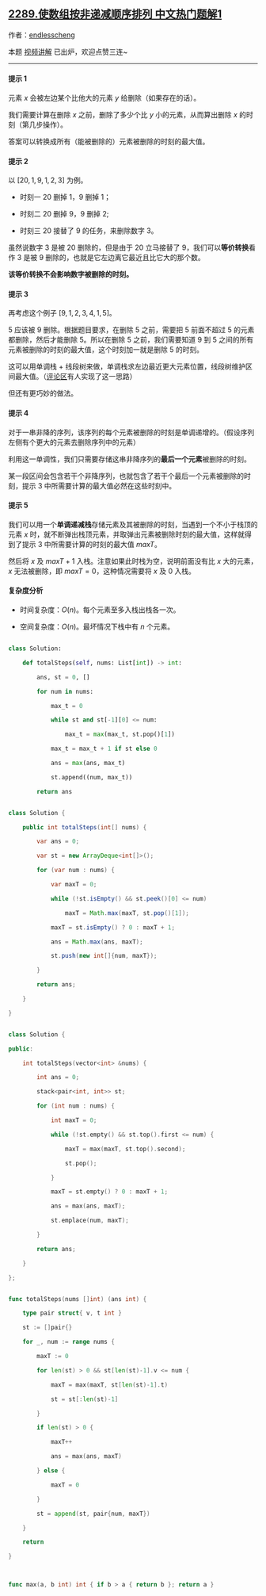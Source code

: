 ## [2289.使数组按非递减顺序排列 中文热门题解1](https://leetcode.cn/problems/steps-to-make-array-non-decreasing/solutions/100000/by-endlesscheng-s2yc)

作者：[endlesscheng](https://leetcode.cn/u/endlesscheng)

本题 [视频讲解](https://www.bilibili.com/video/BV1iF41157dG/) 已出炉，欢迎点赞三连~

---

#### 提示 1

元素 $x$ 会被左边某个比他大的元素 $y$ 给删除（如果存在的话）。

我们需要计算在删除 $x$ 之前，删除了多少个比 $y$ 小的元素，从而算出删除 $x$ 的时刻（第几步操作）。

答案可以转换成所有（能被删除的）元素被删除的时刻的最大值。

#### 提示 2

以 $[20,1,9,1,2,3]$ 为例。

- 时刻一 $20$ 删掉 $1$，$9$ 删掉 $1$；
- 时刻二 $20$ 删掉 $9$，$9$ 删掉 $2$;
- 时刻三 $20$ 接替了 $9$ 的任务，来删除数字 $3$。

虽然说数字 $3$ 是被 $20$ 删除的，但是由于 $20$ 立马接替了 $9$，我们可以**等价转换**看作 $3$ 是被 $9$ 删除的，也就是它左边离它最近且比它大的那个数。

**该等价转换不会影响数字被删除的时刻。**

#### 提示 3

再考虑这个例子 $[9,1,2,3,4,1,5]$。

$5$ 应该被 $9$ 删除。根据题目要求，在删除 $5$ 之前，需要把 $5$ 前面不超过 $5$ 的元素都删除，然后才能删除 $5$。所以在删除 $5$ 之前，我们需要知道 $9$ 到 $5$ 之间的所有元素被删除的时刻的最大值，这个时刻加一就是删除 $5$ 的时刻。

这可以用单调栈 + 线段树来做，单调栈求左边最近更大元素位置，线段树维护区间最大值。（[评论区](https://leetcode.cn/problems/steps-to-make-array-non-decreasing/comments/1587279)有人实现了这一思路）

但还有更巧妙的做法。

#### 提示 4

对于一串非降的序列，该序列的每个元素被删除的时刻是单调递增的。（假设序列左侧有个更大的元素去删除序列中的元素）

利用这一单调性，我们只需要存储这串非降序列的**最后一个元素**被删除的时刻。

某一段区间会包含若干个非降序列，也就包含了若干个最后一个元素被删除的时刻，提示 3 中所需要计算的最大值必然在这些时刻中。

#### 提示 5

我们可以用一个**单调递减栈**存储元素及其被删除的时刻，当遇到一个不小于栈顶的元素 $x$ 时，就不断弹出栈顶元素，并取弹出元素被删除时刻的最大值，这样就得到了提示 3 中所需要计算的时刻的最大值 $\textit{maxT}$。

然后将 $x$ 及 $\textit{maxT}+1$ 入栈。注意如果此时栈为空，说明前面没有比 $x$ 大的元素，$x$ 无法被删除，即 $\textit{maxT}=0$，这种情况需要将 $x$ 及 $0$ 入栈。

#### 复杂度分析

- 时间复杂度：$O(n)$。每个元素至多入栈出栈各一次。
- 空间复杂度：$O(n)$。最坏情况下栈中有 $n$ 个元素。

```Python [sol1-Python3]
class Solution:
    def totalSteps(self, nums: List[int]) -> int:
        ans, st = 0, []
        for num in nums:
            max_t = 0
            while st and st[-1][0] <= num:
                max_t = max(max_t, st.pop()[1])
            max_t = max_t + 1 if st else 0
            ans = max(ans, max_t)
            st.append((num, max_t))
        return ans
```

```java [sol1-Java]
class Solution {
    public int totalSteps(int[] nums) {
        var ans = 0;
        var st = new ArrayDeque<int[]>();
        for (var num : nums) {
            var maxT = 0;
            while (!st.isEmpty() && st.peek()[0] <= num)
                maxT = Math.max(maxT, st.pop()[1]);
            maxT = st.isEmpty() ? 0 : maxT + 1;
            ans = Math.max(ans, maxT);
            st.push(new int[]{num, maxT});
        }
        return ans;
    }
}
```

```C++ [sol1-C++]
class Solution {
public:
    int totalSteps(vector<int> &nums) {
        int ans = 0;
        stack<pair<int, int>> st;
        for (int num : nums) {
            int maxT = 0;
            while (!st.empty() && st.top().first <= num) {
                maxT = max(maxT, st.top().second);
                st.pop();
            }
            maxT = st.empty() ? 0 : maxT + 1;
            ans = max(ans, maxT);
            st.emplace(num, maxT);
        }
        return ans;
    }
};
```

```go [sol1-Go]
func totalSteps(nums []int) (ans int) {
	type pair struct{ v, t int }
	st := []pair{}
	for _, num := range nums {
		maxT := 0
		for len(st) > 0 && st[len(st)-1].v <= num {
			maxT = max(maxT, st[len(st)-1].t)
			st = st[:len(st)-1]
		}
		if len(st) > 0 {
			maxT++
			ans = max(ans, maxT)
		} else {
			maxT = 0
		}
		st = append(st, pair{num, maxT})
	}
	return
}

func max(a, b int) int { if b > a { return b }; return a }
```
